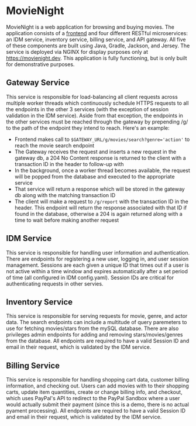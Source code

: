 # MovieNight
MovieNight is a web application for browsing and buying movies. The application consists of a [frontend](https://movienight.dev) and four different RESTful microservices: an IDM service, inventory service, billing service, and API gateway. All five of these components are built using Java, Gradle, Jackson, and Jersey. The service is deployed via NGINX for display purposes only at https://movienight.dev. This application is fully functioning, but is only built for demonstrative purposes.
## Gateway Service
This service is responsible for load-balancing all client requests across multiple worker threads which continuously schedule HTTPS requests to all the endpoints in the other 3 services (with the exception of session validation in the IDM service). Aside from that exception, the endpoints in the other services must be reached through the gateway by prepending /g/ to the path of the endpoint they intend to reach. Here's an example:
- Frontend makes call to `$GATEWAY_URL/g/movies/search?genre='action'` to reach the movie search endpoint
- The Gateway receives the request and inserts a new request in the gateway db, a 204 No Content response is returned to the client with a transaction ID in the header to follow-up with
- In the background, once a worker thread becomes available, the request will be popped from the database and executed to the appropriate service
- That service will return a response which will be stored in the gateway db along with the matching transaction ID
- The client will make a request to `/g/report` with the transaction ID in the header. This endpoint will return the response associated with that ID if found in the database, otherwise a 204 is again returned along with a time to wait before making another request
## IDM Service
This service is responsible for handling user information and authentication. There are endpoints for registering a new user, logging in, and user session management. Sessions are each given a unique ID that times out if a user is not active within a time window and expires automatically after a set period of time (all configured in IDM config.yaml). Session IDs are critical for authenticating requests in other servies.
## Inventory Service
This service is responsible for serving requests for movie, genre, and actor data. The search endpoints can include a multitude of query paremeters to use for fetching movies/stars from the mySQL database. There are also privileges admin endpoints for adding and removing stars/movies/genres from the database. All endpoints are required to have a valid Session ID and email in their request, which is validated by the IDM service.
## Billing Service
This service is responsible for handling shopping cart data, customer billing information, and checking out. Users can add movies with to their shopping carts, update item quantities, create or change billing info, and checkout, which uses PayPal's API to redirect to the PayPal Sandbox where a user would actually submit their payment (since this is a demo, there is no actual pyament processing). All endpoints are required to have a valid Session ID and email in their request, which is validated by the IDM service.
